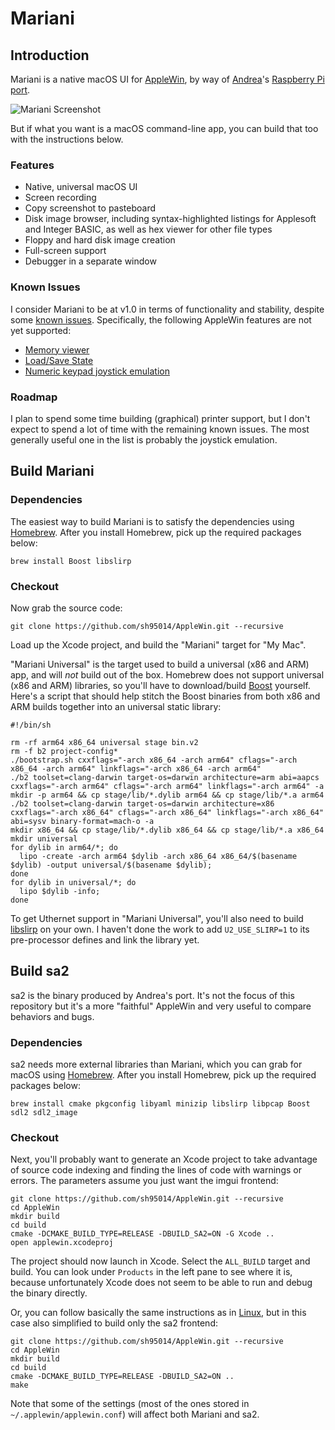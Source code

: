 # Mariani

## Introduction

Mariani is a native macOS UI for [AppleWin](https://github.com/AppleWin/AppleWin), by way of [Andrea](https://github.com/audetto)'s [Raspberry Pi port](https://github.com/audetto/AppleWin).

![Mariani Screenshot](https://github.com/sh95014/AppleWin/assets/95387068/d8e090d2-6e86-4a87-872d-5d588c3e47de)

But if what you want is a macOS command-line app, you can build that too with the instructions below.

### Features

- Native, universal macOS UI
- Screen recording
- Copy screenshot to pasteboard
- Disk image browser, including syntax-highlighted listings for Applesoft and Integer BASIC, as well as hex viewer for other file types
- Floppy and hard disk image creation
- Full-screen support
- Debugger in a separate window

### Known Issues

I consider Mariani to be at v1.0 in terms of functionality and stability, despite some [known issues](https://github.com/sh95014/AppleWin/issues). Specifically, the following AppleWin features are not yet supported:

- [Memory viewer](https://github.com/sh95014/AppleWin/issues/12)
- [Load/Save State](https://github.com/sh95014/AppleWin/issues/13)
- [Numeric keypad joystick emulation](https://github.com/sh95014/AppleWin/issues/10)

### Roadmap

I plan to spend some time building (graphical) printer support, but I don't expect to spend a lot of time with the remaining known issues. The most generally useful one in the list is probably the joystick emulation.

## Build Mariani

### Dependencies

The easiest way to build Mariani is to satisfy the dependencies using [Homebrew](https://brew.sh). After you install Homebrew, pick up the required packages below:

```
brew install Boost libslirp
```

### Checkout

Now grab the source code:

```
git clone https://github.com/sh95014/AppleWin.git --recursive
```

Load up the Xcode project, and build the "Mariani" target for "My Mac".

"Mariani Universal" is the target used to build a universal (x86 and ARM) app, and will *not* build out of the box. Homebrew does not support universal (x86 and ARM) libraries, so you'll have to download/build [Boost](https://www.boost.org/users/download/) yourself. Here's a script that should help stitch the Boost binaries from both x86 and ARM builds together into an universal static library:

```
#!/bin/sh

rm -rf arm64 x86_64 universal stage bin.v2
rm -f b2 project-config*
./bootstrap.sh cxxflags="-arch x86_64 -arch arm64" cflags="-arch x86_64 -arch arm64" linkflags="-arch x86_64 -arch arm64"
./b2 toolset=clang-darwin target-os=darwin architecture=arm abi=aapcs cxxflags="-arch arm64" cflags="-arch arm64" linkflags="-arch arm64" -a
mkdir -p arm64 && cp stage/lib/*.dylib arm64 && cp stage/lib/*.a arm64
./b2 toolset=clang-darwin target-os=darwin architecture=x86 cxxflags="-arch x86_64" cflags="-arch x86_64" linkflags="-arch x86_64" abi=sysv binary-format=mach-o -a
mkdir x86_64 && cp stage/lib/*.dylib x86_64 && cp stage/lib/*.a x86_64
mkdir universal
for dylib in arm64/*; do 
  lipo -create -arch arm64 $dylib -arch x86_64 x86_64/$(basename $dylib) -output universal/$(basename $dylib); 
done
for dylib in universal/*; do
  lipo $dylib -info;
done
```

To get Uthernet support in "Mariani Universal", you'll also need to build [libslirp](https://gitlab.freedesktop.org/slirp/libslirp) on your own. I haven't done the work to add `U2_USE_SLIRP=1` to its pre-processor defines and link the library yet.

## Build sa2

sa2 is the binary produced by Andrea's port. It's not the focus of this repository but it's a more "faithful" AppleWin and very useful to compare behaviors and bugs.

### Dependencies

sa2 needs more external libraries than Mariani, which you can grab for macOS using [Homebrew](https://brew.sh). After you install Homebrew, pick up the required packages below:

```
brew install cmake pkgconfig libyaml minizip libslirp libpcap Boost sdl2 sdl2_image
```

### Checkout

Next, you'll probably want to generate an Xcode project to take advantage of source code indexing and finding the lines of code with warnings or errors. The parameters assume you just want the imgui frontend:

```
git clone https://github.com/sh95014/AppleWin.git --recursive
cd AppleWin
mkdir build
cd build
cmake -DCMAKE_BUILD_TYPE=RELEASE -DBUILD_SA2=ON -G Xcode ..
open applewin.xcodeproj
```

The project should now launch in Xcode. Select the `ALL_BUILD` target and build. You can look under `Products` in the left pane to see where it is, because unfortunately Xcode does not seem to be able to run and debug the binary directly.

Or, you can follow basically the same instructions as in [Linux](linux.md), but in this case also simplified to build only the sa2 frontend:

```
git clone https://github.com/sh95014/AppleWin.git --recursive
cd AppleWin
mkdir build
cd build
cmake -DCMAKE_BUILD_TYPE=RELEASE -DBUILD_SA2=ON ..
make
```

Note that some of the settings (most of the ones stored in `~/.applewin/applewin.conf`) will affect both Mariani and sa2.
